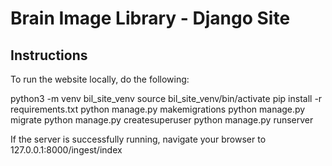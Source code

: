 # Brain Image Library - Django Site

## Instructions

To run the website locally, do the following:

  python3 -m venv bil_site_venv
  source bil_site_venv/bin/activate
  pip install -r requirements.txt
  python manage.py makemigrations
  python manage.py migrate
  python manage.py createsuperuser
  python manage.py runserver

If the server is successfully running, navigate your browser to
127.0.0.1:8000/ingest/index
